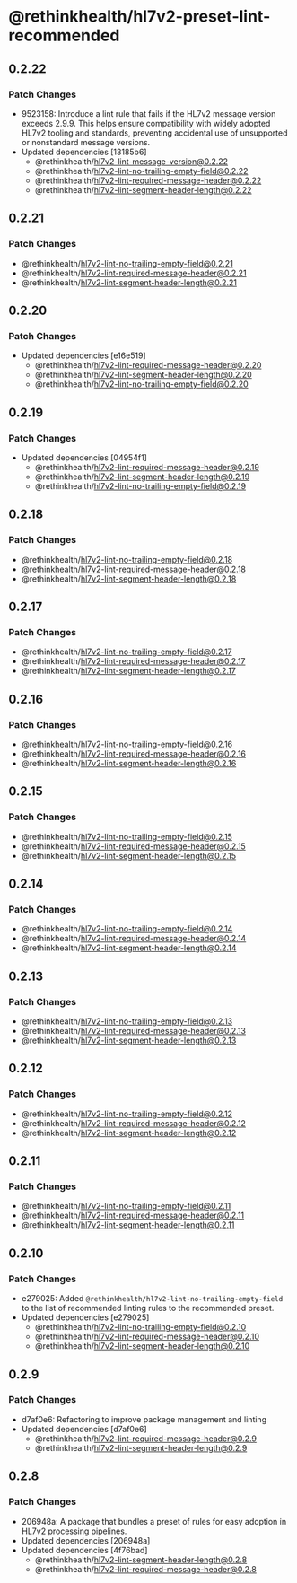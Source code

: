 # @rethinkhealth/hl7v2-preset-lint-recommended

## 0.2.22

### Patch Changes

- 9523158: Introduce a lint rule that fails if the HL7v2 message version exceeds 2.9.9. This helps ensure compatibility with widely adopted HL7v2 tooling and standards, preventing accidental use of unsupported or nonstandard message versions.
- Updated dependencies [13185b6]
  - @rethinkhealth/hl7v2-lint-message-version@0.2.22
  - @rethinkhealth/hl7v2-lint-no-trailing-empty-field@0.2.22
  - @rethinkhealth/hl7v2-lint-required-message-header@0.2.22
  - @rethinkhealth/hl7v2-lint-segment-header-length@0.2.22

## 0.2.21

### Patch Changes

- @rethinkhealth/hl7v2-lint-no-trailing-empty-field@0.2.21
- @rethinkhealth/hl7v2-lint-required-message-header@0.2.21
- @rethinkhealth/hl7v2-lint-segment-header-length@0.2.21

## 0.2.20

### Patch Changes

- Updated dependencies [e16e519]
  - @rethinkhealth/hl7v2-lint-required-message-header@0.2.20
  - @rethinkhealth/hl7v2-lint-segment-header-length@0.2.20
  - @rethinkhealth/hl7v2-lint-no-trailing-empty-field@0.2.20

## 0.2.19

### Patch Changes

- Updated dependencies [04954f1]
  - @rethinkhealth/hl7v2-lint-required-message-header@0.2.19
  - @rethinkhealth/hl7v2-lint-segment-header-length@0.2.19
  - @rethinkhealth/hl7v2-lint-no-trailing-empty-field@0.2.19

## 0.2.18

### Patch Changes

- @rethinkhealth/hl7v2-lint-no-trailing-empty-field@0.2.18
- @rethinkhealth/hl7v2-lint-required-message-header@0.2.18
- @rethinkhealth/hl7v2-lint-segment-header-length@0.2.18

## 0.2.17

### Patch Changes

- @rethinkhealth/hl7v2-lint-no-trailing-empty-field@0.2.17
- @rethinkhealth/hl7v2-lint-required-message-header@0.2.17
- @rethinkhealth/hl7v2-lint-segment-header-length@0.2.17

## 0.2.16

### Patch Changes

- @rethinkhealth/hl7v2-lint-no-trailing-empty-field@0.2.16
- @rethinkhealth/hl7v2-lint-required-message-header@0.2.16
- @rethinkhealth/hl7v2-lint-segment-header-length@0.2.16

## 0.2.15

### Patch Changes

- @rethinkhealth/hl7v2-lint-no-trailing-empty-field@0.2.15
- @rethinkhealth/hl7v2-lint-required-message-header@0.2.15
- @rethinkhealth/hl7v2-lint-segment-header-length@0.2.15

## 0.2.14

### Patch Changes

- @rethinkhealth/hl7v2-lint-no-trailing-empty-field@0.2.14
- @rethinkhealth/hl7v2-lint-required-message-header@0.2.14
- @rethinkhealth/hl7v2-lint-segment-header-length@0.2.14

## 0.2.13

### Patch Changes

- @rethinkhealth/hl7v2-lint-no-trailing-empty-field@0.2.13
- @rethinkhealth/hl7v2-lint-required-message-header@0.2.13
- @rethinkhealth/hl7v2-lint-segment-header-length@0.2.13

## 0.2.12

### Patch Changes

- @rethinkhealth/hl7v2-lint-no-trailing-empty-field@0.2.12
- @rethinkhealth/hl7v2-lint-required-message-header@0.2.12
- @rethinkhealth/hl7v2-lint-segment-header-length@0.2.12

## 0.2.11

### Patch Changes

- @rethinkhealth/hl7v2-lint-no-trailing-empty-field@0.2.11
- @rethinkhealth/hl7v2-lint-required-message-header@0.2.11
- @rethinkhealth/hl7v2-lint-segment-header-length@0.2.11

## 0.2.10

### Patch Changes

- e279025: Added `@rethinkhealth/hl7v2-lint-no-trailing-empty-field` to the list of recommended linting rules to the recommended preset.
- Updated dependencies [e279025]
  - @rethinkhealth/hl7v2-lint-no-trailing-empty-field@0.2.10
  - @rethinkhealth/hl7v2-lint-required-message-header@0.2.10
  - @rethinkhealth/hl7v2-lint-segment-header-length@0.2.10

## 0.2.9

### Patch Changes

- d7af0e6: Refactoring to improve package management and linting
- Updated dependencies [d7af0e6]
  - @rethinkhealth/hl7v2-lint-required-message-header@0.2.9
  - @rethinkhealth/hl7v2-lint-segment-header-length@0.2.9

## 0.2.8

### Patch Changes

- 206948a: A package that bundles a preset of rules for easy adoption in HL7v2 processing pipelines.
- Updated dependencies [206948a]
- Updated dependencies [4f76bad]
  - @rethinkhealth/hl7v2-lint-segment-header-length@0.2.8
  - @rethinkhealth/hl7v2-lint-required-message-header@0.2.8
